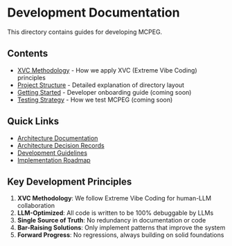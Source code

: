 # Development Documentation

This directory contains guides for developing MCPEG.

## Contents

- [XVC Methodology](xvc-methodology.md) - How we apply XVC (Extreme Vibe Coding) principles
- [Project Structure](project-structure.md) - Detailed explanation of directory layout
- [Getting Started](getting-started.md) - Developer onboarding guide (coming soon)
- [Testing Strategy](testing-strategy.md) - How we test MCPEG (coming soon)

## Quick Links

- [Architecture Documentation](../architecture/)
- [Architecture Decision Records](../adrs/)
- [Development Guidelines](../guidelines/)
- [Implementation Roadmap](../implementation-roadmap.md)

## Key Development Principles

1. **XVC Methodology**: We follow Extreme Vibe Coding for human-LLM collaboration
2. **LLM-Optimized**: All code is written to be 100% debuggable by LLMs
3. **Single Source of Truth**: No redundancy in documentation or code
4. **Bar-Raising Solutions**: Only implement patterns that improve the system
5. **Forward Progress**: No regressions, always building on solid foundations